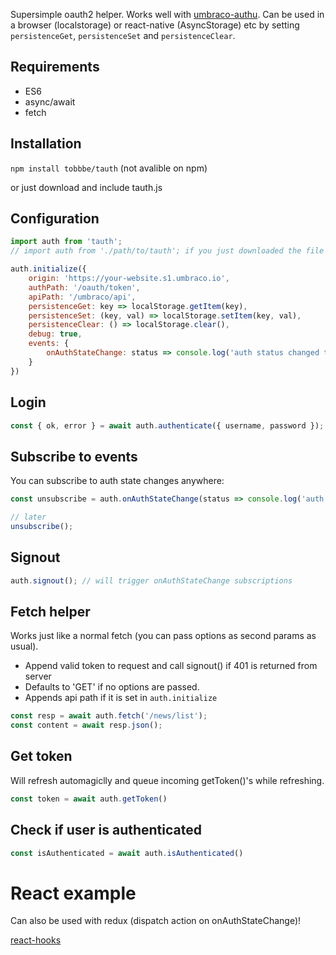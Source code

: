 Supersimple oauth2 helper. Works well with [umbraco-authu](https://github.com/mattbrailsford/umbraco-authu).
Can be used in a browser (localstorage) or react-native (AsyncStorage) etc by setting `persistenceGet`, `persistenceSet` and `persistenceClear`.

## Requirements
- ES6
- async/await
- fetch

## Installation
`npm install tobbbe/tauth` (not avalible on npm)

or just download and include tauth.js

## Configuration
```javascript
import auth from 'tauth';
// import auth from './path/to/tauth'; if you just downloaded the file

auth.initialize({
	origin: 'https://your-website.s1.umbraco.io',
	authPath: '/oauth/token',
	apiPath: '/umbraco/api',
	persistenceGet: key => localStorage.getItem(key),
	persistenceSet: (key, val) => localStorage.setItem(key, val),
	persistenceClear: () => localStorage.clear(),
	debug: true,
	events: {
		onAuthStateChange: status => console.log('auth status changed to:', status))
	}
})
```

## Login
```javascript
const { ok, error } = await auth.authenticate({ username, password });
```

## Subscribe to events
You can subscribe to auth state changes anywhere:

```javascript
const unsubscribe = auth.onAuthStateChange(status => console.log('auth status changed to:', status));

// later
unsubscribe();
```

## Signout
```javascript
auth.signout(); // will trigger onAuthStateChange subscriptions
```

## Fetch helper
Works just like a normal fetch (you can pass options as second params as usual).

- Append valid token to request and call signout() if 401 is returned from server
- Defaults to 'GET' if no options are passed.
- Appends api path if it is set in `auth.initialize`

```javascript
const resp = await auth.fetch('/news/list');
const content = await resp.json();
```

## Get token
Will refresh automagiclly and queue incoming getToken()'s while refreshing.

```javascript
const token = await auth.getToken()
```

## Check if user is authenticated
```javascript
const isAuthenticated = await auth.isAuthenticated()
```

# React example
Can also be used with redux (dispatch action on onAuthStateChange)!

[react-hooks](https://github.com/tobbbe/tauth/blob/master/examples/react-hooks.js)<br/>
